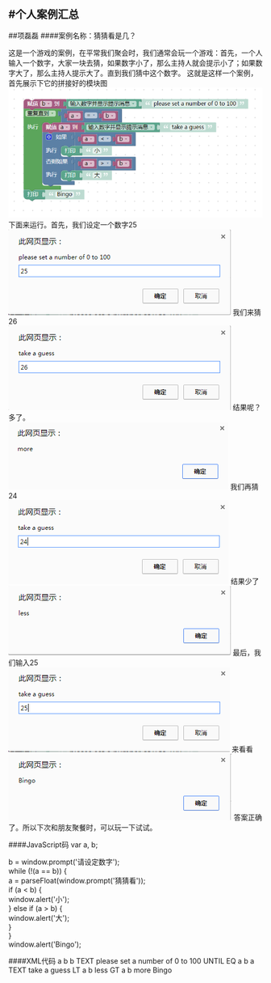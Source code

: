 #个人案例汇总
---
##项磊磊
####案例名称：猜猜看是几？

这是一个游戏的案例，在平常我们聚会时，我们通常会玩一个游戏：首先，一个人输入一个数字，大家一块去猜，如果数字小了，那么主持人就会提示小了；如果数字大了，那么主持人提示大了。直到我们猜中这个数字。
这就是这样一个案例，首先展示下它的拼接好的模块图  
![](picture/xiangleilei/01.png)
下面来运行。首先，我们设定一个数字25  
![](picture/xiangleilei/02.png)
我们来猜26  
![](picture/xiangleilei/03.png)
结果呢？多了。  
![](picture/xiangleilei/04.png)
我们再猜24  
![](picture/xiangleilei/05.png)
结果少了  
![](picture/xiangleilei/06.png)
最后，我们输入25  
![](picture/xiangleilei/07.png)
来看看  
![](picture/xiangleilei/08.png)
答案正确了。所以下次和朋友聚餐时，可以玩一下试试。  

####JavaScript码
var a, b;  


b = window.prompt('请设定数字');  
while (!(a == b)) {  
  a = parseFloat(window.prompt('猜猜看'));  
  if (a < b) {  
    window.alert('小');  
  } else if (a > b) {  
    window.alert('大');  
  }  
}  
window.alert('Bingo');  

####XML代码
<xml xmlns="http://www.w3.org/1999/xhtml">
  <variables>
    <variable type="" id="SM2_RJEIkiMTOE$kpPcA">a</variable>
    <variable type="" id="5IM(6tU44P%,W!zdb:~$">b</variable>
  </variables>
  <block type="variables_set" id="$)yY@y/rRKpfvWGc!rV@" x="163" y="63">
    <field name="VAR" id="5IM(6tU44P%,W!zdb:~$" variabletype="">b</field>
    <value name="VALUE">
      <block type="text_prompt_ext" id="~eCmk.72eyu!cpu-Sf,O">
        <mutation type="TEXT"></mutation>
        <field name="TYPE">TEXT</field>
        <value name="TEXT">
          <shadow type="text" id="qu3Pt2A(5OH=qf{fVd]Y">
            <field name="TEXT">please set a number of 0 to 100</field>
          </shadow>
        </value>
      </block>
    </value>
    <next>
      <block type="controls_whileUntil" id=";==W__o~(1}TP=uz2PqQ">
        <field name="MODE">UNTIL</field>
        <value name="BOOL">
          <block type="logic_compare" id="@){N_!!-!K(ZL(pWEz$b">
            <field name="OP">EQ</field>
            <value name="A">
              <block type="variables_get" id="`,k/r:`$MN5^Fakj4ty!">
                <field name="VAR" id="SM2_RJEIkiMTOE$kpPcA" variabletype="">a</field>
              </block>
            </value>
            <value name="B">
              <block type="variables_get" id="zkwic?GKfYtA}Bba]BCS">
                <field name="VAR" id="5IM(6tU44P%,W!zdb:~$" variabletype="">b</field>
              </block>
            </value>
          </block>
        </value>
        <statement name="DO">
          <block type="variables_set" id="qfR:wN_.I)JFYPpq`y]/">
            <field name="VAR" id="SM2_RJEIkiMTOE$kpPcA" variabletype="">a</field>
            <value name="VALUE">
              <block type="text_prompt_ext" id="H.5Wkd5IIzzil4Jm$5_p">
                <mutation type="TEXT"></mutation>
                <field name="TYPE">TEXT</field>
                <value name="TEXT">
                  <shadow type="text" id="s}^))-7B82^RrF)`}^H@">
                    <field name="TEXT">take a guess</field>
                  </shadow>
                </value>
              </block>
            </value>
            <next>
              <block type="controls_if" id="5K]lTHT=D9WHtrVp[_LY">
                <mutation elseif="1"></mutation>
                <value name="IF0">
                  <block type="logic_compare" id="ZYoKfLLaqyTjPAgc3s1(">
                    <field name="OP">LT</field>
                    <value name="A">
                      <block type="variables_get" id="q@KTUdRh}.JD25?8f#`B">
                        <field name="VAR" id="SM2_RJEIkiMTOE$kpPcA" variabletype="">a</field>
                      </block>
                    </value>
                    <value name="B">
                      <block type="variables_get" id="XX5vnzEcKFHUFJi`;Quh">
                        <field name="VAR" id="5IM(6tU44P%,W!zdb:~$" variabletype="">b</field>
                      </block>
                    </value>
                  </block>
                </value>
                <statement name="DO0">
                  <block type="text_print" id="d#EG6jTQt^RE4VkM|%`W">
                    <value name="TEXT">
                      <shadow type="text" id="E!XiSmx(sMIj*!pBC.Xz">
                        <field name="TEXT">less</field>
                      </shadow>
                    </value>
                  </block>
                </statement>
                <value name="IF1">
                  <block type="logic_compare" id="Q%`;W.mu,@uxBGrf],+?">
                    <field name="OP">GT</field>
                    <value name="A">
                      <block type="variables_get" id="Yq}Imn6RsWHU,%N,TW!c">
                        <field name="VAR" id="SM2_RJEIkiMTOE$kpPcA" variabletype="">a</field>
                      </block>
                    </value>
                    <value name="B">
                      <block type="variables_get" id="fF|{t`~G@;F;9%ulS+]7">
                        <field name="VAR" id="5IM(6tU44P%,W!zdb:~$" variabletype="">b</field>
                      </block>
                    </value>
                  </block>
                </value>
                <statement name="DO1">
                  <block type="text_print" id="#O$LEi,bljpRU,P!^G_H">
                    <value name="TEXT">
                      <shadow type="text" id="PL9AF-*XiRlGcdU=W(Kp">
                        <field name="TEXT">more</field>
                      </shadow>
                    </value>
                  </block>
                </statement>
              </block>
            </next>
          </block>
        </statement>
        <next>
          <block type="text_print" id="6#hP,WEbP;;Ocv0!;N??">
            <value name="TEXT">
              <shadow type="text" id="^`#h|n^PFddlRTfg`[v|">
                <field name="TEXT">Bingo</field>
              </shadow>
            </value>
          </block>
        </next>
      </block>
    </next>
  </block>
</xml>

















